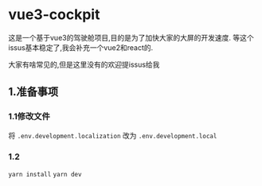 # vue3-cockpit

这是一个基于vue3的驾驶舱项目,目的是为了加快大家的大屏的开发速度.
等这个issus基本稳定了,我会补充一个vue2和react的.

大家有啥常见的,但是这里没有的欢迎提issus给我

## 1.准备事项

### 1.1修改文件

将 `.env.development.localization` 改为 `.env.development.local`

### 1.2

`yarn install`
`yarn dev`
